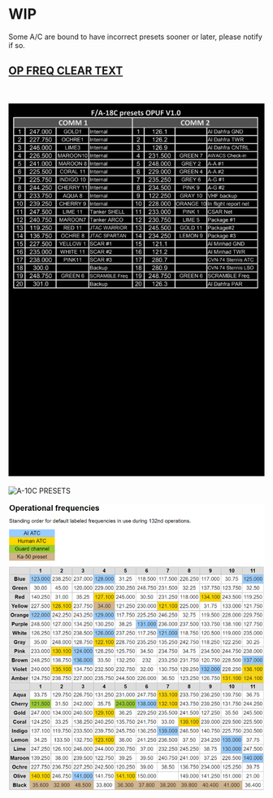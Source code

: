 # WIP

Some A/C are bound to have incorrect presets sooner or later, please notify if so.  
  
## [OP FREQ CLEAR TEXT](/Radios/op_freq_132.md)  
<br><br>
![HORNET PRESETS](hornet_presets.png)
<br><br>
![A-10C PRESETS](A10PRESETS.PNG)
<br><br>
![OP FREQ](operational_freq.png)  
<br><br>
